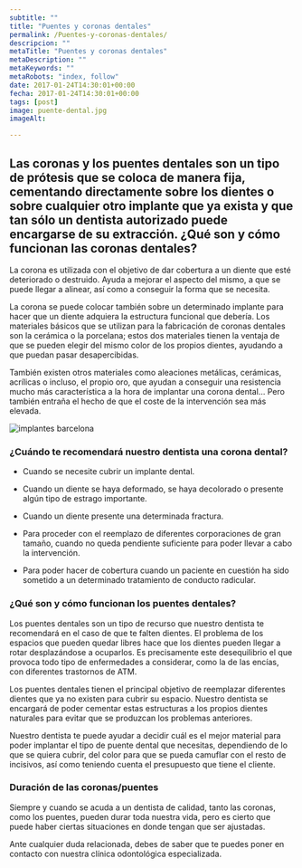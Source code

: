 ```yaml
---
subtitle: ""
title: "Puentes y coronas dentales"
permalink: /Puentes-y-coronas-dentales/
descripcion: ""
metaTitle: "Puentes y coronas dentales"
metaDescription: ""
metaKeywords: ""
metaRobots: "index, follow"
date: 2017-01-24T14:30:01+00:00
fecha: 2017-01-24T14:30:01+00:00
tags: [post]
image: puente-dental.jpg
imageAlt: 

---
```



Las **coronas y los puentes dentales** son un tipo de prótesis que se coloca de manera fija, cementando directamente sobre los dientes o sobre cualquier otro implante que ya exista y que tan sólo un dentista autorizado puede encargarse de su extracción.
**¿Qué son y cómo funcionan las coronas dentales?**
-------


La corona es utilizada con el objetivo de dar cobertura a un diente que esté deteriorado o destruido. Ayuda a mejorar el aspecto del mismo, a que se puede llegar a alinear, así como a conseguir la forma que se necesita.

La corona se puede colocar también sobre un determinado implante para hacer que un diente adquiera la estructura funcional que debería. Los materiales básicos que se utilizan para la fabricación de coronas dentales son la cerámica o la porcelana; estos dos materiales tienen la ventaja de que se pueden elegir del mismo color de los propios dientes, ayudando a que puedan pasar desapercibidas.

También existen otros materiales como aleaciones metálicas, cerámicas, acrílicas o incluso, el propio oro, que ayudan a conseguir una resistencia mucho más característica a la hora de implantar una corona dental… Pero también entraña el hecho de que el coste de la intervención sea más elevada.

![implantes barcelona](/assets/static/images/blog/blog-inner/implantes-barcelona.png)
### **¿Cuándo te recomendará nuestro dentista una corona dental?**


* Cuando se necesite cubrir un implante dental.


* Cuando un diente se haya deformado, se haya decolorado o presente algún tipo de estrago importante.


* Cuando un diente presente una determinada fractura.


* Para proceder con el reemplazo de diferentes corporaciones de gran tamaño, cuando no queda pendiente suficiente para poder llevar a cabo la intervención.


* Para poder hacer de cobertura cuando un paciente en cuestión ha sido sometido a un determinado tratamiento de conducto radicular.


### **¿Qué son y cómo funcionan los puentes dentales?**


Los puentes dentales son un tipo de recurso que nuestro dentista te recomendará en el caso de que te falten dientes. El problema de los espacios que pueden quedar libres hace que los dientes pueden llegar a rotar desplazándose a ocuparlos. Es precisamente este desequilibrio el que provoca todo tipo de enfermedades a considerar, como la de las encías, con diferentes trastornos de ATM.

Los puentes dentales tienen el principal objetivo de reemplazar diferentes dientes que ya no existen para cubrir su espacio. Nuestro dentista se encargará de poder cementar estas estructuras a los propios dientes naturales para evitar que se produzcan los problemas anteriores.

Nuestro dentista te puede ayudar a decidir cuál es el mejor material para poder implantar el tipo de puente dental que necesitas, dependiendo de lo que se quiera cubrir, del color para que se pueda camuflar con el resto de incisivos, así como teniendo cuenta el presupuesto que tiene el cliente.
### **Duración de las coronas/puentes**

Siempre y cuando se acuda a un dentista de calidad, tanto las coronas, como los puentes, pueden durar toda nuestra vida, pero es cierto que puede haber ciertas situaciones en donde tengan que ser ajustadas.

Ante cualquier duda relacionada, debes de saber que te puedes poner en contacto con nuestra clínica odontológica especializada.



